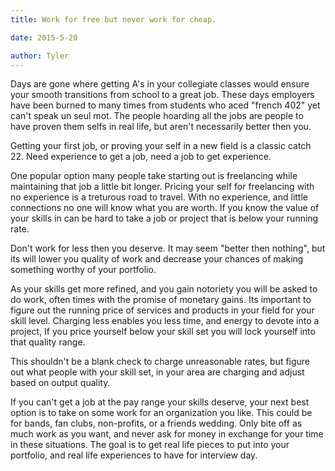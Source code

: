 ```yaml
---
title: Work for free but never work for cheap.

date: 2015-5-20

author: Tyler
---
```


Days are gone where getting A's in your collegiate classes would ensure
your smooth transitions from school to a great job. These days employers
have been burned to many times from students who aced "french 402\" yet
can't speak un seul mot. The people hoarding all the jobs are people to
have proven them selfs in real life, but aren't necessarily better then
you.

Getting your first job, or proving your self in a new field is a classic
catch 22. Need experience to get a job, need a job to get experience.

One popular option many people take starting out is freelancing while
maintaining that job a little bit longer. Pricing your self for
freelancing with no experience is a treturous road to travel. With no
experience, and little connections no one will know what you are worth.
If you know the value of your skills in can be hard to take a job or
project that is below your running rate.

Don't work for less then you deserve. It may seem "better then nothing",
but its will lower you quality of work and decrease your chances of
making something worthy of your portfolio.

As your skills get more refined, and you gain notoriety you will be
asked to do work, often times with the promise of monetary gains. Its
important to figure out the running price of services and products in
your field for your skill level. Charging less enables you less time,
and energy to devote into a project, If you price yourself below your
skill set you will lock yourself into that quality range.

This shouldn't be a blank check to charge unreasonable rates, but figure
out what people with your skill set, in your area are charging and
adjust based on output quality.

If you can't get a job at the pay range your skills deserve, your next
best option is to take on some work for an organization you like. This
could be for bands, fan clubs, non-profits, or a friends wedding. Only
bite off as much work as you want, and never ask for money in exchange
for your time in these situations. The goal is to get real life pieces
to put into your portfolio, and real life experiences to have for
interview day.
